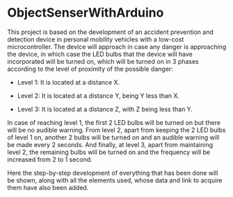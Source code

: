 # ObjectSenserWithArduino

This project is based on the development of an accident prevention and detection device in personal mobility vehicles with a low-cost microcontroller. The device will approach in case any danger is approaching the device, in which case the LED bulbs that the device will have incorporated will be turned on, which will be turned on in 3 phases according to the level of proximity of the possible danger:

  - Level 1: It is located at a distance X. 

  - Level 2: It is located at a distance Y, being Y less than X.

  - Level 3: It is located at a distance Z, with Z being less than Y. 

In case of reaching level 1, the first 2 LED bulbs will be turned on but there will be no audible warning. From level 2, apart from keeping the 2 LED bulbs of level 1 on, another 2 bulbs will be turned on and an audible warning will be made every 2 seconds. And finally, at level 3, apart from maintaining level 2, the remaining bulbs will be turned on and the frequency will be increased from 2 to 1 second.

Here the step-by-step development of everything that has been done will be shown, along with all the elements used, whose data and link to acquire them have also been added.
